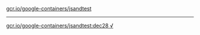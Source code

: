 [gcr.io/google-containers/jsandtest](https://hub.docker.com/r/anjia0532/jsandtest/tags/) 

----
[gcr.io/google-containers/jsandtest:dec28 √](https://hub.docker.com/r/anjia0532/jsandtest/tags/)

